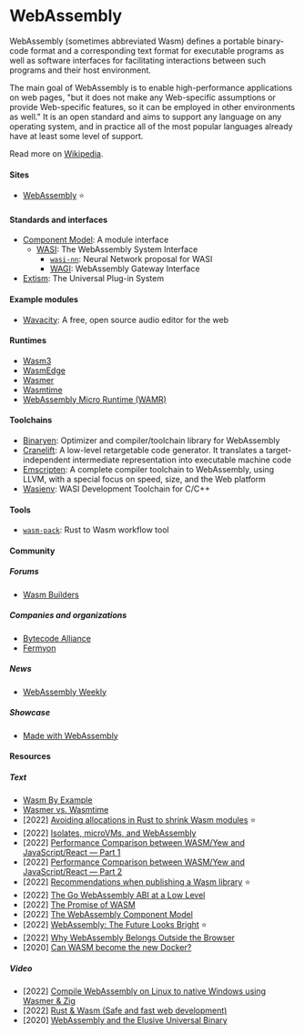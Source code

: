 # WebAssembly

WebAssembly (sometimes abbreviated Wasm) defines a portable binary-code format and a corresponding text format for executable programs as well as software interfaces for facilitating interactions between such programs and their host environment.

The main goal of WebAssembly is to enable high-performance applications on web pages, "but it does not make any Web-specific assumptions or provide Web-specific features, so it can be employed in other environments as well." It is an open standard and aims to support any language on any operating system, and in practice all of the most popular languages already have at least some level of support.

Read more on [Wikipedia](https://en.wikipedia.org/wiki/WebAssembly).

#### Sites
- [WebAssembly](https://webassembly.org) ⭐

#### Standards and interfaces
- [Component Model](https://github.com/WebAssembly/component-model): A module interface
    - [WASI](https://wasi.dev): The WebAssembly System Interface
        - [`wasi-nn`](https://github.com/WebAssembly/wasi-nn): Neural Network proposal for WASI
        - [WAGI](https://github.com/deislabs/wagi): WebAssembly Gateway Interface
- [Extism](https://extism.org): The Universal Plug-in System

#### Example modules
- [Wavacity](https://wavacity.com): A free, open source audio editor for the web

#### Runtimes
- [Wasm3](https://github.com/wasm3/wasm3)
- [WasmEdge](https://wasmedge.org)
- [Wasmer](https://wasmer.io)
- [Wasmtime](https://wasmtime.dev)
- [WebAssembly Micro Runtime (WAMR)](https://github.com/bytecodealliance/wasm-micro-runtime)

#### Toolchains
- [Binaryen](https://github.com/WebAssembly/binaryen): Optimizer and compiler/toolchain library for WebAssembly
- [Cranelift](https://github.com/bytecodealliance/wasmtime/blob/main/cranelift/README.md): A low-level retargetable code generator. It translates a target-independent intermediate representation into executable machine code
- [Emscripten](https://emscripten.org): A complete compiler toolchain to WebAssembly, using LLVM, with a special focus on speed, size, and the Web platform
- [Wasienv](https://github.com/wasienv/wasienv): WASI Development Toolchain for C/C++

#### Tools
- [`wasm-pack`](https://github.com/rustwasm/wasm-pack): Rust to Wasm workflow tool

#### Community

##### Forums
- [Wasm Builders](https://www.wasm.builders)

##### Companies and organizations
- [Bytecode Alliance](https://bytecodealliance.org)
- [Fermyon](https://www.fermyon.com)

##### News
- [WebAssembly Weekly](https://wasmweekly.news)

##### Showcase
- [Made with WebAssembly](https://madewithwebassembly.com)

#### Resources

##### Text
- [Wasm By Example](https://wasmbyexample.dev)
- [Wasmer vs. Wasmtime](https://wasmer.io/wasmer-vs-wasmtime)
- [2022] [Avoiding allocations in Rust to shrink Wasm modules](https://nickb.dev/blog/avoiding-allocations-in-rust-to-shrink-wasm-modules) ⭐
- [2022] [Isolates, microVMs, and WebAssembly](https://notes.crmarsh.com/isolates-microvms-and-webassembly)
- [2022] [Performance Comparison between WASM/Yew and JavaScript/React — Part 1](https://medium.com/@0x4ndy/performance-comparison-between-wasm-yew-and-javascript-react-part-1-5accafce6315)
- [2022] [Performance Comparison between WASM/Yew and JavaScript/React — Part 2](https://medium.com/@Lukeish/performance-comparison-between-wasm-yew-and-javascript-react-part-2-200ac2e4e368)
- [2022] [Recommendations when publishing a Wasm library](https://nickb.dev/blog/recommendations-when-publishing-a-wasm-library) ⭐
- [2022] [The Go WebAssembly ABI at a Low Level](https://xeiaso.net/talks/wasm-abi)
- [2022] [The Promise of WASM](https://www.wasm.builders/antweiss/the-promise-of-wasm-58gp)
- [2022] [The WebAssembly Component Model](https://www.fermyon.com/blog/webassembly-component-model)
- [2022] [WebAssembly: The Future Looks Bright](https://chsrbrts.medium.com/webassembly-the-future-looks-bright-6c76a0afc621) ⭐
- [2022] [Why WebAssembly Belongs Outside the Browser](https://www.wasm.builders/thomastaylor312/why-webassembly-belongs-outside-the-browser-331a)
- [2020] [Can WASM become the new Docker?](https://adlrocha.substack.com/p/adlrocha-can-wasm-become-the-new)

##### Video
- [2022] [Compile WebAssembly on Linux to native Windows using Wasmer & Zig](https://www.youtube.com/watch?v=VbYy2gqjnJI)
- [2022] [Rust & Wasm (Safe and fast web development)](https://www.youtube.com/watch?v=P4LMfkFLRsI)
- [2020] [WebAssembly and the Elusive Universal Binary](https://www.youtube.com/watch?v=4ZMY3QE5t9o&t=279s)
